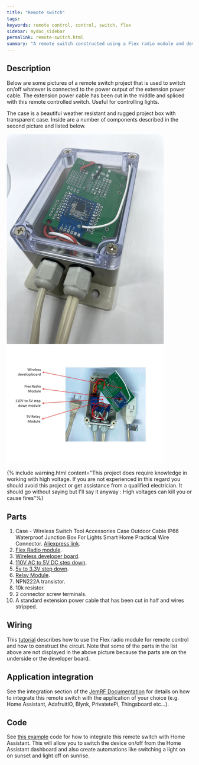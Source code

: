 ```yaml
---
title: "Remote switch"
tags: 
keywords: remote control, control, switch, flex
sidebar: mydoc_sidebar
permalink: remote-switch.html
summary: "A remote switch constructed using a Flex radio module and developer board"
---
```


## Description

Below are some pictures of a remote switch project that is used to switch on/off whatever is connected to the power output of the extension power cable. The extension power cable has been cut in the middle and spliced with this remote controlled switch. Useful for controlling lights.

The case is a beautiful weather resistant and rugged project box with transparent case. Inside are a number of components described in the second picture and listed below. 

<img src="images/IMG_0192.jpg" width="425"/>

<img src="images/IMG_0194.jpg" width="425"/>

{% include warning.html content="This project does require knowledge in working with high voltage. If you are not experienced in this regard you should avoid this project or get assistance from a qualified electrician. It should go without saying but I'll say it anyway : High voltages can kill you or cause fires"%}

## Parts

1. Case - Wireless Switch Tool Accessories Case Outdoor Cable IP66 Waterproof Junction Box For Lights Smart Home Practical Wire Connector. [Aliexpress link](https://www.aliexpress.com/item/4000101862722.html?spm=a2g0s.9042311.0.0.27424c4dYoWxCo).
2. [Flex Radio module](https://www.jemrf.com/collections/rf-sensors/products/flex-rf-module).
3. [Wireless developer board](https://www.jemrf.com/collections/rf-sensors/products/wireless-developer-board-case).
4. [110V AC to 5V DC step down](https://www.ebay.com/itm/AC-DC-110V-220V-230V-to-3-3V-5V-9V-12V-15V-24V-Step-Down-Converter-Power-Supply/192281294606?ssPageName=STRK%3AMEBIDX%3AIT&_trksid=p2057872.m2749.l2649).
5. [5v to 3.3V step down](https://www.jemrf.com/collections/accessories/products/dc-5v-to-3-3v-step-down).
6. [Relay Module](https://www.jemrf.com/collections/accessories/products/relay-for-raspberry-pi-or-arduino-1-channel-5v-relay-module-250v-10a).
7. NPN222A transistor.
8. 10k resistor.
9. 2 connector screw terminals.
10. A standard extension power cable that has been cut in half and wires stripped.

## Wiring
This [tutorial](https://www.jemrf.com/pages/how-to-use-the-flex-module-for-remote-control) describes how to use the Flex radio module for remote control and how to construct the circuit. Note that some of the parts in the list above are not displayed in the above picture because the parts are on the underside or the developer board.

## Application integration
See the integration section of the [JemRF Documentation](https://www.jemrf.com/pages/documentation) for details on how to integrate this remote switch with the application of your choice (e.g. Home Assistant, AdafruitIO, Blynk, PrivatetePi, Thingsboard etc...).

## Code
See [this example](https://github.com/JemRF/rf_tools/blob/master/rf2ha.py) code for how to integrate this remote switch with Home Assistant. This will allow you to switch the device on/off from the Home Assistant dashboard and also create automations like switching a light on on sunset and light off on sunrise. 





